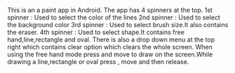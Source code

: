 This is an a paint app in Android.
The app has 4 spinners at the top.
1st spinner : Used to select the color of the lines
2nd spinner : Used to select the background color
3rd spinner : Used to select brush size.It also contains the eraser.
4th spinner : Used to select shape.It contains free hand,line,rectangle and oval.
There is also a drop down menu at the top right which contains clear option which clears the whole screen.
When using the free hand mode press and move to draw on the screen.While drawing a line,rectangle or oval press , move and then release.
